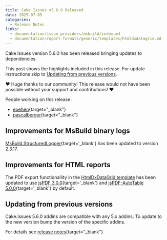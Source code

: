 ```yaml
---
title: Cake Issues v5.6.0 Released
date: 2025-07-05
categories:
  - Release Notes
links:
  - documentation/issue-providers/msbuild/index.md
  - documentation/report-formats/generic/templates/htmldxdatagrid.md
---
```


Cake Issues version 5.6.0 has been released bringing updates to dependencies.

<!-- more -->

This post shows the highlights included in this release.
For update instructions skip to [Updating from previous versions](#updating-from-previous-versions).

❤ Huge thanks to our community! This release would not have been possible without your support and contributions! ❤

People working on this release:

* [eoehen](https://github.com/eoehen){target="_blank"}
* [pascalberger](https://github.com/pascalberger){target="_blank"}

## Improvements for MsBuild binary logs

[MsBuild.StructuredLogger]{target='_blank'} has been updated to version 2.3.17.

## Improvements for HTML reports

The PDF export functionallity in the [HtmlDxDataGrid template] has been updated to use [jsPDF 3.0.0]{target='_blank'} and [jsPDF-AutoTable 5.0.0]{target='_blank'} by default.

## Updating from previous versions

Cake.Issues 5.6.0 addins are compatible with any 5.x addins.
To update to the new version bump the version of the specific addins.

For details see [release notes](https://github.com/cake-contrib/Cake.Issues/releases/tag/5.6.0){target="_blank"}

[MsBuild.StructuredLogger]: https://github.com/KirillOsenkov/MSBuildStructuredLog
[HtmlDxDataGrid template]: ../../documentation/report-formats/generic/templates/htmldxdatagrid.md
[jsPDF 3.0.0]: https://github.com/parallax/jsPDF/releases/tag/v3.0.0
[jsPDF-AutoTable 5.0.0]: https://github.com/simonbengtsson/jsPDF-AutoTable/releases/tag/v5.0.0
